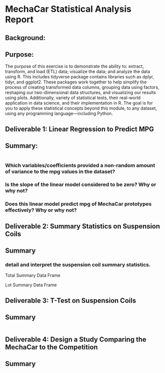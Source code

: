 # MechaCar Statistical Analysis Report

## Background:

## Purpose:
The purpose of this exercise is to demonstrate the ability to: extract, transform, and load (ETL) data; visualize the data; and analyze the data using R. This includes tidyverse package contains libraries such as dplyr, tidyr, and ggplot2. These packages work together to help simplify the process of creating transformed data columns, grouping data using factors, reshaping our two-dimensional data structures, and visualizing our results using plots. Additionally, variety of statistical tests, their real-world application in data science, and their implementation in R. The goal is for you to apply these statistical concepts beyond this module, to any dataset, using any programming language—including Python.




## Deliverable 1: Linear Regression to Predict MPG
## Summary:

![]()
### Which variables/coefficients provided a non-random amount of variance to the mpg values in the dataset?
### Is the slope of the linear model considered to be zero? Why or why not?
### Does this linear model predict mpg of MechaCar prototypes effectively? Why or why not?

## Deliverable 2: Summary Statistics on Suspension Coils
## Summary
### detail and interpret the suspension coil summary statistics.

Total Summary Data Frame
![]()

Lot Summary Data Frame
![]()

## Deliverable 3: T-Test on Suspension Coils
## Summary

![]()

## Deliverable 4: Design a Study Comparing the MechaCar to the Competition
## Summary

![]()